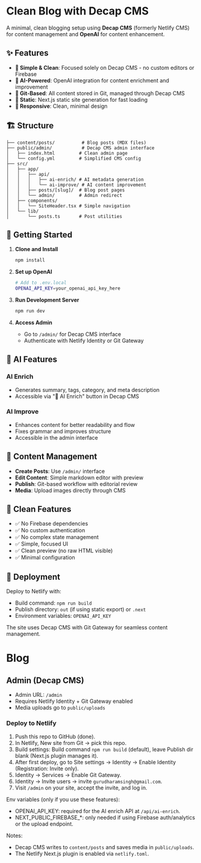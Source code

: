 # Clean Blog with Decap CMS

A minimal, clean blogging setup using **Decap CMS** (formerly Netlify CMS) for content management and **OpenAI** for content enhancement.

## ✨ Features

- **🎯 Simple & Clean**: Focused solely on Decap CMS - no custom editors or Firebase
- **🤖 AI-Powered**: OpenAI integration for content enrichment and improvement
- **📝 Git-Based**: All content stored in Git, managed through Decap CMS
- **🚀 Static**: Next.js static site generation for fast loading
- **📱 Responsive**: Clean, minimal design

## 🏗️ Structure

```
├── content/posts/          # Blog posts (MDX files)
├── public/admin/           # Decap CMS admin interface
│   ├── index.html         # Clean admin page
│   └── config.yml         # Simplified CMS config
├── src/
│   ├── app/
│   │   ├── api/
│   │   │   ├── ai-enrich/ # AI metadata generation
│   │   │   └── ai-improve/ # AI content improvement
│   │   ├── posts/[slug]/  # Blog post pages
│   │   └── admin/         # Admin redirect
│   ├── components/
│   │   └── SiteHeader.tsx # Simple navigation
│   └── lib/
│       └── posts.ts       # Post utilities
```

## 🚀 Getting Started

1. **Clone and Install**
   ```bash
   npm install
   ```

2. **Set up OpenAI**
   ```bash
   # Add to .env.local
   OPENAI_API_KEY=your_openai_api_key_here
   ```

3. **Run Development Server**
   ```bash
   npm run dev
   ```

4. **Access Admin**
   - Go to `/admin/` for Decap CMS interface
   - Authenticate with Netlify Identity or Git Gateway

## 🤖 AI Features

### AI Enrich
- Generates summary, tags, category, and meta description
- Accessible via "🤖 AI Enrich" button in Decap CMS

### AI Improve
- Enhances content for better readability and flow
- Fixes grammar and improves structure
- Accessible in the admin interface

## 📝 Content Management

- **Create Posts**: Use `/admin/` interface
- **Edit Content**: Simple markdown editor with preview
- **Publish**: Git-based workflow with editorial review
- **Media**: Upload images directly through CMS

## 🎨 Clean Features

- ✅ No Firebase dependencies
- ✅ No custom authentication
- ✅ No complex state management
- ✅ Simple, focused UI
- ✅ Clean preview (no raw HTML visible)
- ✅ Minimal configuration

## 🔧 Deployment

Deploy to Netlify with:
- Build command: `npm run build`
- Publish directory: `out` (if using static export) or `.next`
- Environment variables: `OPENAI_API_KEY`

The site uses Decap CMS with Git Gateway for seamless content management.

# Blog

## Admin (Decap CMS)
- Admin URL: `/admin`
- Requires Netlify Identity + Git Gateway enabled
- Media uploads go to `public/uploads`

### Deploy to Netlify
1. Push this repo to GitHub (done).
2. In Netlify, New site from Git → pick this repo.
3. Build settings: Build command `npm run build` (default), leave Publish dir blank (Next.js plugin manages it).
4. After first deploy, go to Site settings → Identity → Enable Identity (Registration: Invite only).
5. Identity → Services → Enable Git Gateway.
6. Identity → Invite users → invite `gurudharamsingh@gmail.com`.
7. Visit `/admin` on your site, accept the invite, and log in.

Env variables (only if you use these features):
- OPENAI_API_KEY: required for the AI enrich API at `/api/ai-enrich`.
- NEXT_PUBLIC_FIREBASE_*: only needed if using Firebase auth/analytics or the upload endpoint.

Notes:
- Decap CMS writes to `content/posts` and saves media in `public/uploads`.
- The Netlify Next.js plugin is enabled via `netlify.toml`.
